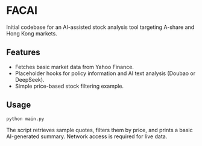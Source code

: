 # FACAI

Initial codebase for an AI-assisted stock analysis tool targeting A-share
and Hong Kong markets.

## Features

- Fetches basic market data from Yahoo Finance.
- Placeholder hooks for policy information and AI text analysis (Doubao or
  DeepSeek).
- Simple price-based stock filtering example.

## Usage

```
python main.py
```

The script retrieves sample quotes, filters them by price, and prints a
basic AI-generated summary. Network access is required for live data.
